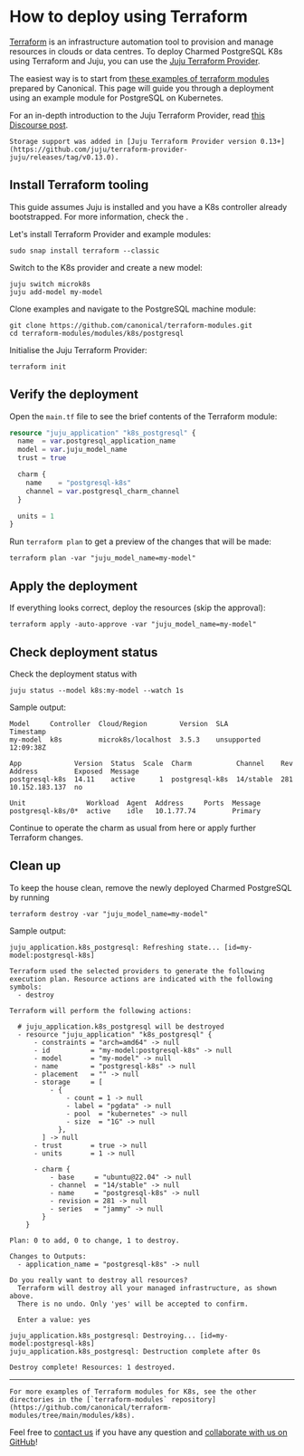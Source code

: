 # How to deploy using Terraform

[Terraform](https://www.terraform.io/) is an infrastructure automation tool to provision and manage resources in clouds or data centres. To deploy Charmed PostgreSQL K8s using Terraform and Juju, you can use the [Juju Terraform Provider](https://registry.terraform.io/providers/juju/juju/latest). 

The easiest way is to start from [these examples of terraform modules](https://github.com/canonical/terraform-modules) prepared by Canonical. This page will guide you through a deployment using an example module for PostgreSQL on Kubernetes.

For an in-depth introduction to the Juju Terraform Provider, read [this Discourse post](https://discourse.charmhub.io/t/6939).

```{note}
Storage support was added in [Juju Terraform Provider version 0.13+](https://github.com/juju/terraform-provider-juju/releases/tag/v0.13.0).
```

## Install Terraform tooling

This guide assumes Juju is installed and you have a K8s controller already bootstrapped. For more information, check the [](/tutorial/index).

Let's install Terraform Provider and example modules:

```text
sudo snap install terraform --classic
```

Switch to the K8s provider and create a new model:

```text
juju switch microk8s
juju add-model my-model
```

Clone examples and navigate to the PostgreSQL machine module:

```text
git clone https://github.com/canonical/terraform-modules.git
cd terraform-modules/modules/k8s/postgresql
```

Initialise the Juju Terraform Provider:
```text
terraform init
```

## Verify the deployment

Open the `main.tf` file to see the brief contents of the Terraform module:

```tf
resource "juju_application" "k8s_postgresql" {
  name  = var.postgresql_application_name
  model = var.juju_model_name
  trust = true

  charm {
    name    = "postgresql-k8s"
    channel = var.postgresql_charm_channel
  }

  units = 1
}
```

Run `terraform plan` to get a preview of the changes that will be made:

```text
terraform plan -var "juju_model_name=my-model"
```

## Apply the deployment

If everything looks correct, deploy the resources (skip the approval):

```text
terraform apply -auto-approve -var "juju_model_name=my-model"
```

## Check deployment status

Check the deployment status with 

```text
juju status --model k8s:my-model --watch 1s
```

Sample output:

```text
Model     Controller  Cloud/Region        Version  SLA          Timestamp
my-model  k8s         microk8s/localhost  3.5.3    unsupported  12:09:38Z

App             Version  Status  Scale  Charm           Channel    Rev  Address         Exposed  Message     
postgresql-k8s  14.11    active      1  postgresql-k8s  14/stable  281  10.152.183.137  no                                     

Unit               Workload  Agent  Address     Ports  Message       
postgresql-k8s/0*  active    idle   10.1.77.74         Primary                                           

```

Continue to operate the charm as usual from here or apply further Terraform changes.

## Clean up

To keep the house clean, remove the newly deployed Charmed PostgreSQL by running
```text
terraform destroy -var "juju_model_name=my-model"
```

Sample output:

```text
juju_application.k8s_postgresql: Refreshing state... [id=my-model:postgresql-k8s]

Terraform used the selected providers to generate the following execution plan. Resource actions are indicated with the following symbols:
  - destroy

Terraform will perform the following actions:

  # juju_application.k8s_postgresql will be destroyed
  - resource "juju_application" "k8s_postgresql" {
      - constraints = "arch=amd64" -> null
      - id          = "my-model:postgresql-k8s" -> null
      - model       = "my-model" -> null
      - name        = "postgresql-k8s" -> null
      - placement   = "" -> null
      - storage     = [
          - {
              - count = 1 -> null
              - label = "pgdata" -> null
              - pool  = "kubernetes" -> null
              - size  = "1G" -> null
            },
        ] -> null
      - trust       = true -> null
      - units       = 1 -> null

      - charm {
          - base     = "ubuntu@22.04" -> null
          - channel  = "14/stable" -> null
          - name     = "postgresql-k8s" -> null
          - revision = 281 -> null
          - series   = "jammy" -> null
        }
    }

Plan: 0 to add, 0 to change, 1 to destroy.

Changes to Outputs:
  - application_name = "postgresql-k8s" -> null

Do you really want to destroy all resources?
  Terraform will destroy all your managed infrastructure, as shown above.
  There is no undo. Only 'yes' will be accepted to confirm.

  Enter a value: yes

juju_application.k8s_postgresql: Destroying... [id=my-model:postgresql-k8s]
juju_application.k8s_postgresql: Destruction complete after 0s

Destroy complete! Resources: 1 destroyed.
```
---

```{note}
For more examples of Terraform modules for K8s, see the other directories in the [`terraform-modules` repository](https://github.com/canonical/terraform-modules/tree/main/modules/k8s).
```

Feel free to [contact us](/reference/contacts) if you have any question and [collaborate with us on GitHub](https://github.com/canonical/terraform-modules)!

